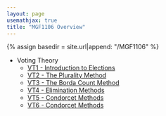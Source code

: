 ```yaml
---
layout: page
usemathjax: true
title: "MGF1106 Overview"
---
```


<script type="text/javascript" async
 src="https://cdn.mathjax.org/mathjax/latest/MathJax.js?config=TeX-MML-AM_CHTML">
</script>

{% assign basedir = site.url|append: "/MGF1106" %}

* Voting Theory
  * [VT1 - Introduction to Elections]({{basedir}}/voting/vt1-intro.html)
  * [VT2 - The Plurality Method]({{basedir}}/voting/vt2-plurality.html)
  * [VT3 - The Borda Count Method]({{basedir}}/voting/vt3-borda.html)
  * [VT4 - Elimination Methods]({{basedir}}/voting/vt4-elimination.html)
  * [VT5 - Condorcet Methods]({{basedir}}/voting/vt5-condorcet.html)
  * [VT6 - Condorcet Methods]({{basedir}}/voting/vt6-fairness.html)
